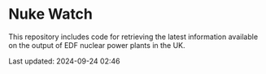# Nuke Watch

This repository includes code for retrieving the latest information available on the output of EDF nuclear power plants in the UK.

Last updated: 2024-09-24 02:46